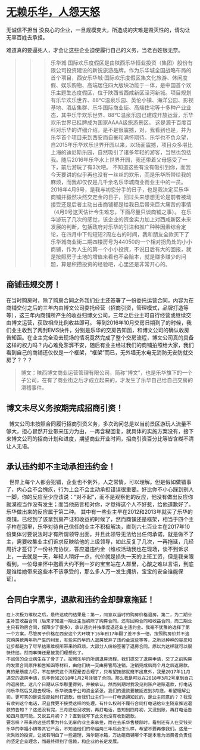 [无赖乐华，人怨天怒](https://weibo.com/ttarticle/p/show?id=2309404230908143095256#_0)
=====

无诚信不担当 没良心的企业，一旦规模变大，所造成的灾难是毁灭性的，请勿让无辜百姓去承担。

难道真的要逼死人，才会让这些企业迫使履行自己的义务，当老百姓很无奈。

>>>乐华城·国际欢乐度假区是由陕西乐华恒业投资（集团）股份有限公司投资建设的新锐旅游品牌。作为乐华城全国战略布局的首个项目，西安乐华城·国际欢乐度假区集文化旅游、休闲度假、娱乐购物、高端居住四大版块功能于一体，是中国首个欢乐主题生态度假区，位于陕西省西咸新区泾河新城。项目规划有乐华欢乐世界、88℃温泉乐园、英伦小镇、海洋公园、影视基地、酒店集群、乐华国际商业街、高端住宅等十多种产业业态，其中乐华欢乐世界、88℃温泉乐园已建成开放运营，乐华欢乐世界已挂牌成为国家AAAA级旅游景区。
>>>这是源于百度百科对乐华的详细介绍，是不是很震撼，对，我看到也是，并为乐华首个项目来到西安而自豪和满怀期待。乐华也不负众望，自2015年乐华欢乐世界开园以来，以场面震撼，项目众多堪比上海的迪尼斯乐园，自然吸引了诸多年轻的游客，当然也包括我。随后2016年乐华水上世界开园，我还带着父母感受了一下，前后游玩了有3次吧。
>>>不知道这些有没有吸引到你，而我今天要讲的似乎再也没有一丝丝的欢乐，而是乐华所带给我的麻烦，而我却仅仅是几千余名乐华城商业街业主中的一员。
>>>2016年4月9号，是我与初恋分手的日子，也是我决定买乐华商铺并毅然决然交定金的日子，回过头来想想无论是前者被动接受还是后者主动出击商铺都是给我日后带来巨大痛苦的事情（4月9号这天估计今生难忘，下面尽量只谈商铺之事）。
>>>在乐华游玩了几次的感觉，该企业的资金实力加上对西咸新区未来发展的判断，包括政府对乐华的引进和推广种种因素综合定论，在四月中下旬短短2周左右的时间，我和朋友全款买下了乐华城商业街二期四楼房号为44050的一个相对拐角处的小小商铺，作为人生的第一个小小投资，不说日后有大的回报，就是按照房子土地的增值来看也不会赔本，就是赚多赚少的问题，算是积攒投资的经验吧，心里还是非常开心的。
   
商铺违规交房！
-----
   在当时购房时，除了购房合同之外我们业主还签署了一份委托运营合同，内容为在商铺交付之后的三年内由博文公司委托经营（招商引资，管理模式，品牌打造等等），这三年内商铺所产生的收益归博文公司，三年之后业主可自行经营或继续交由博文运营，获取相应比例收益即可。
   等到2016年10月交房日期到了的时候，我们业主收到了两封EMS快件，分别是乐华的交房告知函，和博文公司的确认收房告知函。在业主完全没去现场的情况竟然完成了整个交房流程，博文公司真的具备这样的权力吗？内心难免澎湃不安，随后有业主经过我们的商铺拍照给大家，我们看到自己的商铺还仅仅是一个框架，“框架”而已，无外墙无水电无消防无安防就交房了？？？

>博文：陕西博文商业运营管理有限公司，简称“博文”，也是乐华旗下的一个子公司，在有了商业街之后才成立起来的，才发生了乐华自己给自己交房的滑稽事件。<br>

博文未尽义务按期完成招商引资！
-----
   博文公司未按照合同履行招商引资义务，多次询问总是以当前景区游玩人流量不够大，担心冒然开业带来压力为由，一再含糊回复，就具体的实施方案没有，接下来博文公司的招商计划和进度，期望商业开业时间，招商引资百分比等皆含糊不清让人无语。

承认违约却不主动承担违约金！
-----
   世界上每个人都会犯错，企业也不例外，人之常情，可以理解。但是假如做错事了，内心会不会愧疚，行为上会不会主动承担错误很重要。好比你不小心踩到别人一脚，你的反应至少应该说：“对不起”，而不是观察他的反应，他没有做出反应你就漠视当作没有发生；而当他恶言相对你，才觉得这个人不好惹，给他道歉好了。乐华做出来的反应属于第二种。
    其中有一些业主早在2012和2013年就买了乐华的商铺，已经到了该拿到房产证和收益的时候了，然而商铺还是框架，相当于四个主子杵在那里，乐华对待自己信任的业主不积极解决，直到六七百业主在2017年10份集体讨要说法时才有所谓领导出面，并且此领导无法给出任何承诺，就是做不了主，需要收集业主们诉求反映给他的上级领导，如此反复了几次，一再拖延，几经周折才签订了一份补充协议，答应退违约金（维权活动我也在现场，谈不到诉求上，一去就是一天，年轻人稍好一点，代价就是损失一天的上班工资，但是我亲眼看到，一位母亲怀中抱着大约不到一岁的宝宝站在人群里，心酸之难以言语，到底是谁给她带来这些本不该承受的，那么多人万一发生拥挤，宝宝的安全谁能保证）。

合同白字黑字，退款和违约金却肆意拖延！
-----
    在上次极力维权之后，最终达成的结果是：第一，同意以当时的购房价格退房。第二，为二期业主补签收益合同（后来才知道一期业主当初除了购房合同，还有回购合同和收益合同，而二期业主只有购房合同，保障少了很多），承认违约并按季度退还业主违约金。我毫不犹豫的选择了第一个方案，尽管房子价格在西安这个大环境下16年到17年翻了差不多一倍，按照购房价并不追究购房款两年所产生的利息，有些买的早的人退房放弃了违约金这些等等，之所以种种的容忍和让步都是为了尽早结束维权所带来的麻烦，大部分人纷纷签署了退房合同。原以为这样就可以很快终结。然而事情还是被我们理想化了。
    不诚信的企业病生在了骨子了。按照乐华的所谓退房流程，我们提交了退房申请，交了之前购房的发票合同原件和告知函等材料，由他们统一交由房管局注销，注销完成后两个月之后返房款。真的是筋疲力尽，不在研究这个流程是否合理了，只希望按部就班不出意外，我是2017年11月递交的退房申请，乐华告知2018年1月2号注销了合同，那么我是可以在2018年3月2号拿到自己的退房款，这几个日期从乐华那里得到，并被承认。然而到期时我没见到账户进账退款，打电话问乐华然后又跑去现场，乐华说由于公司资金紧张，我们的退款要被延迟到3月底，希望理解公司，更可笑的是说没能按时打退款，给我们业主们一一打电话通知过的，是业主同意的？？我没有收到这个电话，况且我更不接受这样的处理，有什么权利不履行合同打电话给业主随意推迟退款的告知？？这还没有完，三月底也没收到，再打电话，告知到四月初，又没到账，再打电话告知四月底可能，又说五月初？？？直到我写下此文也没有收到退款。
    要怎样？带来的这些后果为什么无辜的业主来承担，而在去乐华售楼部时，看到还有人在交钱买乐华的幸福小镇等其它产品，不知道他们的命运两三年后会怎么样，希望不要再像我们。这是一次失败的投资，让我有明白了一些道理，海尔砸冰箱，万达砸商铺哪个不是本着为消费者负责任的坚定企业理念，而最终得到了信赖，和企业的长足发展。

